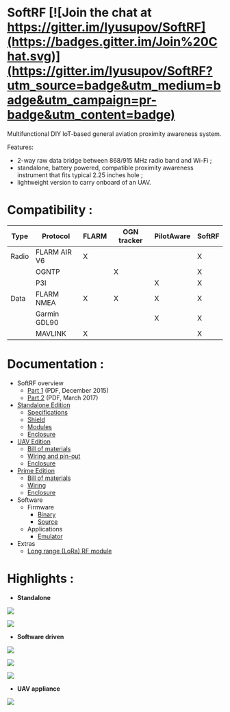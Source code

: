 # SoftRF  [![Join the chat at https://gitter.im/lyusupov/SoftRF](https://badges.gitter.im/Join%20Chat.svg)](https://gitter.im/lyusupov/SoftRF?utm_source=badge&utm_medium=badge&utm_campaign=pr-badge&utm_content=badge)

Multifunctional DIY IoT-based general aviation proximity awareness system.

Features:
* 2-way raw data bridge between 868/915 MHz radio band and Wi-Fi ;
* standalone, battery powered, compatible proximity awareness instrument that fits typical 2.25 inches hole ;
* lightweight version to carry onboard of an UAV.

# Compatibility :
Type|Protocol|FLARM|OGN tracker|PilotAware|SoftRF
---|---|---|---|---|---
Radio|FLARM AIR V6|X|||X
&nbsp;|OGNTP||X||X
&nbsp;|P3I|||X|X
Data|FLARM NMEA|X|X|X|X
&nbsp;|Garmin GDL90|||X|X
&nbsp;|MAVLINK|X|||X

# Documentation :

* SoftRF overview
    * [Part 1](https://github.com/lyusupov/SoftRF/blob/master/documents/SoftRF-release-1.pdf) (PDF, December 2015)
    * [Part 2](https://github.com/lyusupov/SoftRF/raw/master/documents/SoftRF-release-2.pdf) (PDF, March 2017) <!--![](https://github.com/lyusupov/SoftRF/raw/master/documents/images/new-icon.jpg) -->
* [Standalone Edition](https://github.com/lyusupov/SoftRF/wiki/Standalone-Edition)
    * [Specifications](https://github.com/lyusupov/SoftRF/wiki/Standalone-Specifications)
    * [Shield](https://github.com/lyusupov/SoftRF/wiki/Standalone-Shield)
    * [Modules](https://github.com/lyusupov/SoftRF/wiki/Standalone-Modules)
    * [Enclosure](https://github.com/lyusupov/SoftRF/tree/master/case/v4)
* [UAV Edition](https://github.com/lyusupov/SoftRF/wiki/UAV-Edition)
    * [Bill of materials](https://github.com/lyusupov/SoftRF/wiki/UAV-BOM)
    * [Wiring and pin-out](https://github.com/lyusupov/SoftRF/wiki/UAV-Wiring)
    * [Enclosure](https://github.com/lyusupov/SoftRF/tree/master/case/UAV)
* [Prime Edition](https://github.com/lyusupov/SoftRF/wiki/Prime-Edition)
    * [Bill of materials](https://github.com/lyusupov/SoftRF/wiki/Prime-BOM)
    * [Wiring](https://github.com/lyusupov/SoftRF/wiki/Prime-Wiring)
    * [Enclosure](https://github.com/lyusupov/SoftRF/tree/master/case/v1)
* Software
    * Firmware
        * [Binary](https://github.com/lyusupov/SoftRF/tree/master/software/firmware/binaries)
        * [Source](https://github.com/lyusupov/SoftRF/tree/master/software/firmware/source)
    * Applications
        * [Emulator](https://github.com/lyusupov/SoftRF/tree/master/software/app/Emulator)
* Extras
    * [Long range (LoRa) RF module](https://github.com/lyusupov/SoftRF/wiki/SoftRF-LoRa-module)

# Highlights :

* **Standalone**

![](https://github.com/lyusupov/SoftRF/blob/master/case/v4/SoftRF-Case-v4-Exterior.jpg)

![](https://github.com/lyusupov/SoftRF/blob/master/documents/images/first-five-units.jpg)

* **Software driven**

![](https://github.com/lyusupov/SoftRF/raw/master/documents/images/softrf-emulation.jpg)

![](https://github.com/lyusupov/SoftRF/raw/master/documents/images/LK8000-emu.jpg)

![](https://github.com/lyusupov/SoftRF/blob/master/case/v1/SoftRF-Case-v1-Exterior.jpg)

* **UAV appliance**

![](https://github.com/lyusupov/SoftRF/blob/master/documents/images/softrrf-case-uav-ext.jpg )
